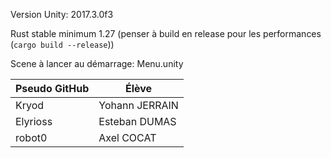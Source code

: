Version Unity: 2017.3.0f3

Rust stable minimum 1.27
(penser à build en release pour les performances (`cargo build --release`))

Scene à lancer au démarrage: Menu.unity

| Pseudo GitHub  | Élève          |
| -------------- | -------------- |
| Kryod          | Yohann JERRAIN |
| Elyrioss       | Esteban DUMAS  |
| robot0         | Axel COCAT     |
